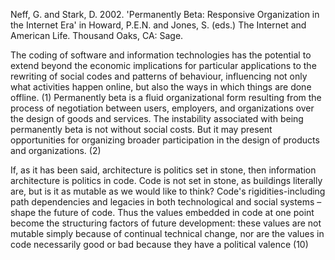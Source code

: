 ﻿Neff, G. and Stark, D. 2002. 'Permanently Beta: Responsive Organization in the Internet Era' in Howard, P.E.N. and Jones, S. (eds.) The Internet and American Life. Thousand Oaks, CA: Sage.

The coding of software and information technologies has the potential to extend beyond the economic implications for particular applications to the rewriting of social codes and patterns of behaviour, influencing not only what activities happen online, but also the ways in which things are done offline. (1)
Permanently beta is a fluid organizational form resulting from the process of negotiation between users, employers, and organizations over the design of goods and services. The instability associated with being permanently beta is not without social costs. But it may present opportunities for organizing broader participation in the design   of products and organizations. (2)

If, as it has been said, architecture is politics set in stone, then information architecture is politics in code. Code is not set in stone, as buildings literally are, but is it as mutable as we would like to think? Code's rigidities-including path dependencies and legacies in both technological and social systems – shape the future of code. Thus the values embedded in code at one point become the structuring factors of future development: these values are not mutable simply because of continual technical change, nor are the values in code necessarily good or bad because they have a political valence (10)
